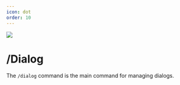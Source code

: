```yaml
---
icon: dot
order: 10
---
```


![](../../static/commands.png)

# /Dialog

The `/dialog` command is the main command for managing dialogs.
